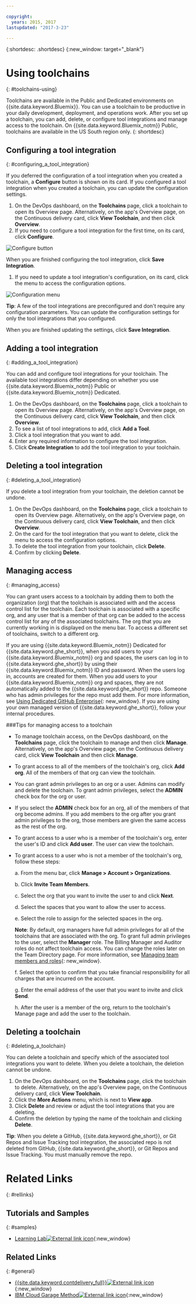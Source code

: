 ```yaml
---

copyright:
  years: 2015, 2017
lastupdated: "2017-3-23"

---
```


{:shortdesc: .shortdesc}
{:new_window: target="_blank"}

# Using toolchains
{: #toolchains-using}

Toolchains are available in the Public and Dedicated environments on {{site.data.keyword.Bluemix}}. You can use a toolchain to be productive in your daily development, deployment, and operations work. After you set up a toolchain, you can add, delete, or configure tool integrations and manage access to the toolchain. On {{site.data.keyword.Bluemix_notm}} Public, toolchains are available in the US South region only.
{: shortdesc}

## Configuring a tool integration
{: #configuring_a_tool_integration}

If you deferred the configuration of a tool integration when you created a toolchain, a **Configure** button is shown on its card. If you configured a tool integration when you created a toolchain, you can update the configuration settings.

1. On the DevOps dashboard, on the **Toolchains** page, click a toolchain to open its Overview page. Alternatively, on the app's Overview page, on the Continuous delivery card, click **View Toolchain**, and then click **Overview**.
1. If you need to configure a tool integration for the first time, on its card, click **Configure**.

  ![Configure button](images/toolchain_tile_configure.png)

 When you are finished configuring the tool integration, click **Save Integration**.

1. If you need to update a tool integration's configuration, on its card, click the menu to access the configuration options.

  ![Configuration menu](images/toolchain_tile_menu.png)

 **Tip**: A few of the tool integrations are preconfigured and don't require any configuration parameters. You can update the configuration settings for only the tool integrations that you configured.

 When you are finished updating the settings, click **Save Integration**.

## Adding a tool integration
{: #adding_a_tool_integration}

You can add and configure tool integrations for your toolchain. The available tool integrations differ depending on whether you use {{site.data.keyword.Bluemix_notm}} Public or {{site.data.keyword.Bluemix_notm}} Dedicated.

1. On the DevOps dashboard, on the **Toolchains** page, click a toolchain to open its Overview page. Alternatively, on the app's Overview page, on the Continuous delivery card, click **View Toolchain**, and then click **Overview**.
1. To see a list of tool integrations to add, click **Add a Tool**.
1. Click a tool integration that you want to add.
1. Enter any required information to configure the tool integration.
1. Click **Create Integration** to add the tool integration to your toolchain.

## Deleting a tool integration
{: #deleting_a_tool_integration}

If you delete a tool integration from your toolchain, the deletion cannot be undone.

1. On the DevOps dashboard, on the **Toolchains** page, click a toolchain to open its Overview page. Alternatively, on the app's Overview page, on the Continuous delivery card, click **View Toolchain**, and then click **Overview**.
1. On the card for the tool integration that you want to delete, click the menu to access the configuration options.
1. To delete the tool integration from your toolchain, click **Delete**.
1. Confirm by clicking **Delete**.  

## Managing access
{: #managing_access}

You can grant users access to a toolchain by adding them to both the organization (org) that the toolchain is associated with and the access control list for the toolchain. Each toolchain is associated with a specific org, and any user that is a member of that org can be added to the access control list for any of the associated toolchains. The org that you are currently working in is displayed on the menu bar. To access a different set of toolchains, switch to a different org.

If you are using {{site.data.keyword.Bluemix_notm}} Dedicated for {{site.data.keyword.ghe_short}}, when you add users to your {{site.data.keyword.Bluemix_notm}} org and spaces, the users can log in to {{site.data.keyword.ghe_short}} by using their {{site.data.keyword.Bluemix_notm}} ID and password. When the users log in, accounts are created for them. When you add users to your {{site.data.keyword.Bluemix_notm}} org and spaces, they are not automatically added to the {{site.data.keyword.ghe_short}} repo. Someone who has admin privileges for the repo must add them. For more information, see [Using Dedicated GitHub Enterprise](/docs/services/ghededicated/index.html){: new_window}. If you are using your own managed version of {{site.data.keyword.ghe_short}}, follow your internal procedures.

###Tips for managing access to a toolchain

* To manage toolchain access, on the DevOps dashboard, on the **Toolchains** page, click the toolchain to manage and then click **Manage**. Alternatively, on the app's Overview page, on the Continuous delivery card, click **View Toolchain** and then click **Manage**.

* To grant access to all of the members of the toolchain's org, click **Add org**. All of the members of that org can view the toolchain.

* You can grant admin privileges to an org or a user. Admins can modify and delete the toolchain. To grant admin privileges, select the **ADMIN** check box for the org or user.

* If you select the **ADMIN** check box for an org, all of the members of that org become admins. If you add members to the org after you grant admin privileges to the org, those members are given the same access as the rest of the org.

* To grant access to a user who is a member of the toolchain's org, enter the user's ID and click **Add user**. The user can view the toolchain.

* To grant access to a user who is not a member of the toolchain's org, follow these steps:

   a. From the menu bar, click **Manage > Account > Organizations**.

   b. Click **Invite Team Members**.
   
   c. Select the org that you want to invite the user to and click **Next**.
   
   d. Select the spaces that you want to allow the user to access.
   
   e. Select the role to assign for the selected spaces in the org. 
   
     **Note**: By default, org managers have full admin privileges for all of the toolchains that are associated with the org. To grant full admin privileges to the user, select the **Manager** role. The Billing Manager and Auditor roles do not affect toolchain access. You can change the roles later on the Team Directory page. For more information, see [Managing team members and roles](/docs/admin/users_roles.html){: new_window}.
   
   f. Select the option to confirm that you take financial responsibility for all charges that are incurred on the account.
   
   g. Enter the email address of the user that you want to invite and click **Send**.

   h. After the user is a member of the org, return to the toolchain's Manage page and add the user to the toolchain.  


## Deleting a toolchain
{: #deleting_a_toolchain}

You can delete a toolchain and specify which of the associated tool integrations you want to delete. When you delete a toolchain, the deletion cannot be undone.

1. On the DevOps dashboard, on the **Toolchains** page, click the toolchain to delete. Alternatively, on the app's Overview page, on the Continuous delivery card, click **View Toolchain**.
1. Click the **More Actions** menu, which is next to **View app**.
1. Click **Delete** and review or adjust the tool integrations that you are deleting.
1. Confirm the deletion by typing the name of the toolchain and clicking **Delete**.  

 **Tip**: When you delete a GitHub, {{site.data.keyword.ghe_short}}, or Git Repos and Issue Tracking tool integration, the associated repo is not deleted from GitHub, {{site.data.keyword.ghe_short}}, or Git Repos and Issue Tracking. You must manually remove the repo.


# Related Links
{: #rellinks}

## Tutorials and Samples
{: #samples}

* [Learning Lab![External link icon](../../icons/launch-glyph.svg "External link icon")](https://www.ibm.com/devops/method/category/courses){:new_window}

## Related Links
{: #general}

* [{{site.data.keyword.contdelivery_full}}![External link icon](../../icons/launch-glyph.svg "External link icon")](https://www.ibm.com/devops/method/content/deliver/tool_continuous_delivery/){:new_window}
* [IBM Cloud Garage Method![External link icon](../../icons/launch-glyph.svg "External link icon")](https://www.ibm.com/devops/method){:new_window}
